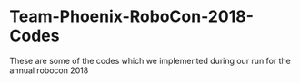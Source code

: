 # Team-Phoenix-RoboCon-2018-Codes
These are some of the codes which we implemented during our run for the annual robocon 2018
